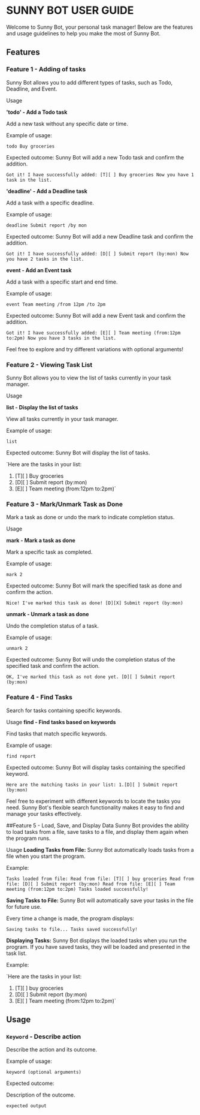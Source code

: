 # SUNNY BOT USER GUIDE

Welcome to Sunny Bot, your personal task manager! Below are the features and usage guidelines to help you make the most of Sunny Bot.

## Features 

### Feature 1 - Adding of tasks

Sunny Bot allows you to add different types of tasks, such as Todo, Deadline, and Event.

Usage

**'todo' - Add a Todo task**

Add a new task without any specific date or time.

Example of usage:

`todo Buy groceries`

Expected outcome:
Sunny Bot will add a new Todo task and confirm the addition.

`Got it! I have successfully added:
[T][ ] Buy groceries
Now you have 1 task in the list.`


**'deadline' - Add a Deadline task**

Add a task with a specific deadline.

Example of usage:

`deadline Submit report /by mon`

Expected outcome:
Sunny Bot will add a new Deadline task and confirm the addition.

`Got it! I have successfully added:
[D][ ] Submit report (by:mon)
Now you have 2 tasks in the list.`


**event - Add an Event task**

Add a task with a specific start and end time.

Example of usage:

`event Team meeting /from 12pm /to 2pm`

Expected outcome:
Sunny Bot will add a new Event task and confirm the addition.

`Got it! I have successfully added:
[E][ ] Team meeting (from:12pm to:2pm)
Now you have 3 tasks in the list.`

Feel free to explore and try different variations with optional arguments!

### Feature 2 - Viewing Task List

Sunny Bot allows you to view the list of tasks currently in your task manager.

Usage

**list - Display the list of tasks**

View all tasks currently in your task manager.

Example of usage:

`list`

Expected outcome:
Sunny Bot will display the list of tasks.

`Here are the tasks in your list:
1. [T][ ] Buy groceries
2. [D][ ] Submit report (by:mon)
3. [E][ ] Team meeting (from:12pm to:2pm)`


### Feature 3 - Mark/Unmark Task as Done
Mark a task as done or undo the mark to indicate completion status.

Usage

**mark - Mark a task as done**

Mark a specific task as completed.

Example of usage:

`mark 2`

Expected outcome:
Sunny Bot will mark the specified task as done and confirm the action.

`Nice! I've marked this task as done!
[D][X] Submit report (by:mon)`


**unmark - Unmark a task as done**

Undo the completion status of a task.

Example of usage:

`unmark 2`

Expected outcome:
Sunny Bot will undo the completion status of the specified task and confirm the action.

`OK, I've marked this task as not done yet.
[D][ ] Submit report (by:mon)`

### Feature 4 - Find Tasks
Search for tasks containing specific keywords.

Usage
**find - Find tasks based on keywords**

Find tasks that match specific keywords.

Example of usage:

`find report`

Expected outcome:
Sunny Bot will display tasks containing the specified keyword.

`Here are the matching tasks in your list:
1.[D][ ] Submit report (by:mon)`

Feel free to experiment with different keywords to locate the tasks you need. Sunny Bot's flexible search functionality makes it easy to find and manage your tasks effectively.

##Feature 5 - Load, Save, and Display Data
Sunny Bot provides the ability to load tasks from a file, save tasks to a file, and display them again when the program runs.

Usage
**Loading Tasks from File:**
Sunny Bot automatically loads tasks from a file when you start the program.

Example:

`Tasks loaded from file:
Read from file: [T][ ] buy groceries
Read from file: [D][ ] Submit report (by:mon)
Read from file: [E][ ] Team meeting (from:12pm to:2pm)
Tasks loaded successfully!`


**Saving Tasks to File:**
Sunny Bot will automatically save your tasks in the file for future use.

Every time a change is made, the program displays:

`Saving tasks to file...
Tasks saved successfully!`


**Displaying Tasks:**
Sunny Bot displays the loaded tasks when you run the program. If you have saved tasks, they will be loaded and presented in the task list.

Example:

`Here are the tasks in your list:
1. [T][ ] buy groceries
2. [D][ ] Submit report (by:mon)
3. [E][ ] Team meeting (from:12pm to:2pm)`



## Usage

### `Keyword` - Describe action

Describe the action and its outcome.

Example of usage: 

`keyword (optional arguments)`

Expected outcome:

Description of the outcome.

```
expected output
```
